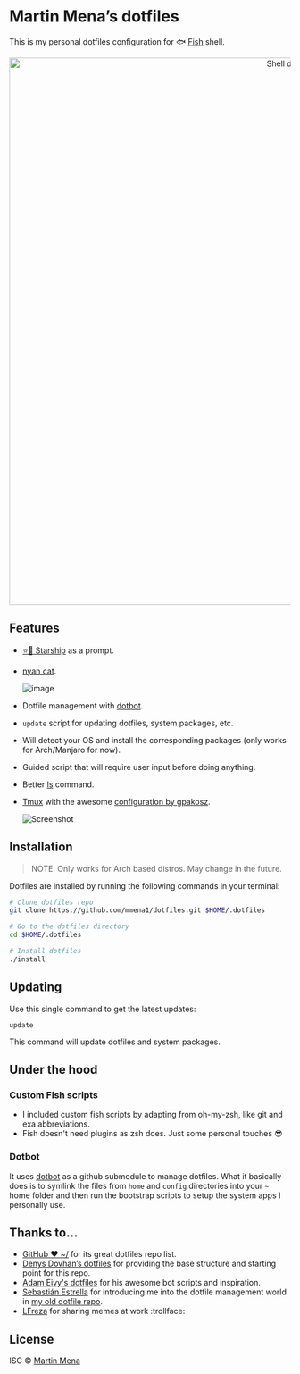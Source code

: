 # Martin Mena’s dotfiles


This is my personal dotfiles configuration for 🐟 [Fish](https://fishshell.com/) shell.

<p align="center">
  <img alt="Shell demo" src="https://user-images.githubusercontent.com/4404853/211977100-8a39ffda-594c-4460-bd73-da09c7aa1d4e.gif" width="980px">
</p>


## Features

- [⭐️🚀 Starship](https://starship.rs/) as a prompt.
- [nyan cat](./bin/nyan).

  ![image](https://user-images.githubusercontent.com/4404853/211462357-b33b64a8-075e-458b-8e26-0e6494db993d.png)

- Dotfile management with [dotbot](https://github.com/anishathalye/dotbot).
- `update` script for updating dotfiles, system packages, etc.
- Will detect your OS and install the corresponding packages (only works for Arch/Manjaro for now).
- Guided script that will require user input before doing anything.
- Better [ls](https://the.exa.website/) command.
- [Tmux](https://github.com/tmux/tmux) with the awesome [configuration by gpakosz](https://github.com/gpakosz/.tmux).

  ![Screenshot](https://cloud.githubusercontent.com/assets/553208/19740585/85596a5a-9bbf-11e6-8aa1-7c8d9829c008.gif)

## Installation

> NOTE: Only works for Arch based distros. May change in the future.

Dotfiles are installed by running the following commands in your terminal:


```sh
# Clone dotfiles repo
git clone https://github.com/mmena1/dotfiles.git $HOME/.dotfiles

# Go to the dotfiles directory
cd $HOME/.dotfiles

# Install dotfiles
./install
```

## Updating

Use this single command to get the latest updates:

```
update
```

This command will update dotfiles and system packages.

## Under the hood

### Custom Fish scripts

- I included custom fish scripts by adapting from oh-my-zsh, like git and exa abbreviations.
- Fish doesn't need plugins as zsh does. Just some personal touches :sunglasses:

### Dotbot

It uses [dotbot](https://github.com/anishathalye/dotbot) as a github submodule to manage dotfiles.
What it basically does is to symlink the files from `home` and `config` directories
into your `~` home folder and then run the bootstrap scripts to setup the system apps I personally use.

## Thanks to...

- [GitHub ❤ ~/](https://dotfiles.github.io/) for its great dotfiles repo list.
- [Denys Dovhan’s dotfiles](https://github.com/denysdovhan/dotfiles) for providing the
  base structure and starting point for this repo.
- [Adam Eivy's dotfiles](https://github.com/atomantic/dotfiles) for his awesome bot scripts and inspiration.
- [Sebastián Estrella](https://github.com/sestrella/dotfiles) for introducing me
  into the dotfile management world in [my old dotfile repo](https://github.com/mmena1/dotfiles-old).
- [LFreza](https://github.com/LucasFrezarini) for sharing memes at work :trollface:
## License

ISC © [Martin Mena](https://github.com/mmena1)
